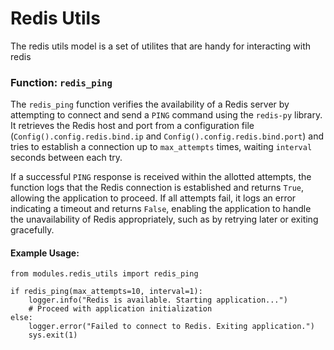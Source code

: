 # Redis Utils

The redis utils model is a set of utilites that are handy for interacting with redis

### Function: `redis_ping`

The `redis_ping` function verifies the availability of a Redis server by attempting to connect and send a `PING` command using the `redis-py` library. It retrieves the Redis host and port from a configuration file (`Config().config.redis.bind.ip` and `Config().config.redis.bind.port`) and tries to establish a connection up to `max_attempts` times, waiting `interval` seconds between each try.

If a successful `PING` response is received within the allotted attempts, the function logs that the Redis connection is established and returns `True`, allowing the application to proceed. If all attempts fail, it logs an error indicating a timeout and returns `False`, enabling the application to handle the unavailability of Redis appropriately, such as by retrying later or exiting gracefully.

#### Example Usage:


```
from modules.redis_utils import redis_ping

if redis_ping(max_attempts=10, interval=1):
    logger.info("Redis is available. Starting application...")
    # Proceed with application initialization
else:
    logger.error("Failed to connect to Redis. Exiting application.")
    sys.exit(1)
```